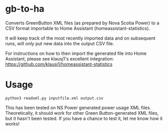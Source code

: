# gb-to-ha
Converts GreenButton XML files (as prepared by Nova Scotia Power) to a CSV format importable to Home Assistant (homeassistant-statistics).

It will keep track of the most recently imported data and on subsequent runs, will only put new data into the output CSV file.

For instructions on how to then import the generated file into Home Assistant, please see klausj1's excellent integration: https://github.com/klausj1/homeassistant-statistics

<h1>Usage</h1>
<code>python3 readxml.py inputfile.xml output.csv</code>

This has been tested on NS Power generated power usage XML files. Theoretically, it should work for other Green Button-generated XML files, but it hasn't been tested. If you have a chance to test it, let me know how it works!

